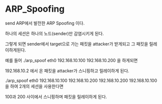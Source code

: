 # ARP_Spoofing

send ARP에서 발전한 ARP Spoofing 이다.

하나의 세션은 하나의 노드(sender)만 감염시키게 된다.

그렇게 되면 sender에서 target으로 가는 패킷을 attacker가 받게되고 그 패킷을 릴레이하게된다.

예를 들어 ./arp_spoof eth0 192.168.10.100 192.168.10.200 을 하게되면

192.168.10.2 에서 온 패킷을 attacker가 스니핑하고 릴레이하게 된다.

./arp_spoof eth0 192.168.10.100 192.168.10.200 192.168.10.200 192.168.10.100 을 하여 2개의 세션을 사용한다면

100과 200 사이에서 스니핑하며 패킷을 릴레이하게 된다.
